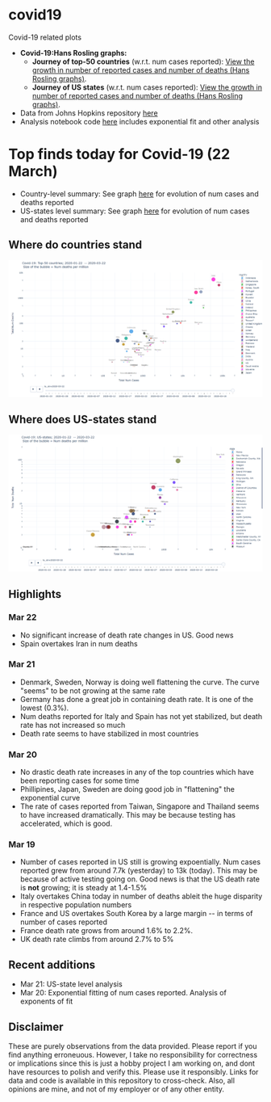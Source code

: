 # covid19
Covid-19 related plots

* **Covid-19:Hans Rosling graphs:** 
  * **Journey of top-50 countries** (w.r.t. num cases reported): [View the growth in number of reported cases and number of deaths (Hans Rosling graphs)](https://htmlpreview.github.io/?https://github.com/vinkolar/covid19/blob/master/covid.html).
  * **Journey of US states** (w.r.t. num cases reported): [View the growth in number of reported cases and number of deaths (Hans Rosling graphs)](https://htmlpreview.github.io/?https://github.com/vinkolar/covid19/blob/master/covid_us.html).
* Data from Johns Hopkins repository [here](https://github.com/CSSEGISandData/COVID-19/tree/master/csse_covid_19_data/csse_covid_19_time_series)
* Analysis notebook code [here](corona.ipynb) includes exponential fit and other analysis

# Top finds today for Covid-19 (22 March)
* Country-level summary: See graph [here](https://htmlpreview.github.io/?https://github.com/vinkolar/covid19/blob/master/covid.html) for evolution of num cases and deaths reported 
* US-states level summary: See graph [here](https://htmlpreview.github.io/?https://github.com/vinkolar/covid19/blob/master/covid_us.html) for evolution of num cases and deaths reported 


## Where do countries stand
![Snapshot on 22-March-2020](countrySnapshot.png)


## Where does US-states stand
![Snapshot on 22-March-2020](usStateSnapshot.png)

## Highlights
### Mar 22
* No significant increase of death rate changes in US. Good news
* Spain overtakes Iran in num deaths

### Mar 21
* Denmark, Sweden, Norway is doing well flattening the curve. The curve "seems" to be not growing at the same rate
* Germany has done a great job in containing death rate. It is one of the lowest (0.3%). 
* Num deaths reported for Italy and Spain has not yet stabilized, but death rate has not increased so much
* Death rate seems to have stabilized in most countries

### Mar 20
* No drastic death rate increases in any of the top countries which have been reporting cases for some time
* Phillipines, Japan, Sweden are doing good job in "flattening" the exponential curve
* The rate of cases reported from Taiwan, Singapore and Thailand seems to have increased dramatically. This may be because testing has accelerated, which is good.

### Mar 19
* Number of cases reported in US still is growing expoentially. Num cases reported grew from around 7.7k (yesterday) to 13k (today). This may be because of active testing going on. Good news is that the US death rate is **not** growing; it is steady at 1.4-1.5%
* Italy overtakes China today in number of deaths ableit the huge disparity in respective population numbers
* France and US overtakes South Korea by a large margin -- in terms of number of cases reported
* France death rate grows from around 1.6% to 2.2%. 
* UK death rate climbs from around 2.7% to 5%

## Recent additions
* Mar 21: US-state level analysis
* Mar 20: Exponential fitting of num cases reported. Analysis of exponents of fit

## Disclaimer
These are purely observations from the data provided. Please report if you find anything erroneuous. However, I take no responsibility for correctness or implications since this is just a hobby project I am working on, and dont have resources to polish and verify this. Please use it responsibly. Links for data and code is available in this repository to cross-check. Also, all opinions are mine, and not of my employer or of any other entity.
